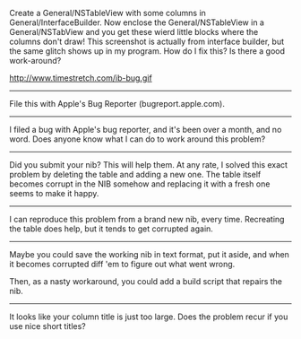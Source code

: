 Create a General/NSTableView with some columns in General/InterfaceBuilder.  Now enclose the General/NSTableView in a General/NSTabView and you get these wierd little blocks where the columns don't draw!  This screenshot is actually from interface builder, but the same glitch shows up in my program.  How do I fix this?  Is there a good work-around?

http://www.timestretch.com/ib-bug.gif


----
File this with Apple's Bug Reporter (bugreport.apple.com).

----

I filed a bug with Apple's bug reporter, and it's been over a month, and no word.  Does anyone know what I can do to work around this problem?


----

Did you submit your nib? This will help them. At any rate, I solved this exact problem by deleting the table and adding a new one. The table itself becomes corrupt in the NIB somehow and replacing it with a fresh one seems to make it happy.

----

I can reproduce this problem from a brand new nib, every time.  Recreating the table does help, but it tends to get corrupted again.

----

Maybe you could save the working nib in text format, put it aside, and when it becomes corrupted diff 'em to figure out what went wrong.

Then, as a nasty workaround, you could add a build script that repairs the nib.

----

It looks like your column title is just too large. Does the problem recur if you use nice short titles?